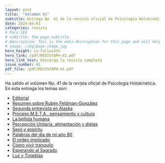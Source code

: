 ```yaml
---
layout: post
title:  "Volumen 41"
subtitle: Entrega No. 41 de la revista oficial de Psicología Holokinética
date: 2024-04-01
categories: revista
# Para SEO
# subtitle: The page subtitle
# description: This is the meta description for this page and will help it appear in search engines
# image: /img/page-image.jpg
hero_height: is-fullwidth
hero_link: /pdf/REVISTAPH-41.pdf
hero_link_text: Descarga la revista completa
issue_number: 41
pdf_file: /pdf/REVISTAPH-41.pdf
---
```


Ha salido el volúmen No. 41 de la revista oficial de Psicología Holokinética. 
En esta entrega los temas son:


- [Editorial](/pdf/REVISTAPH-41.pdf#page=4)
- [Resumen sobre Rubén Feldman-González](/pdf/REVISTAPH-41.pdf#page=5)
- [Segunda entrevista en Alaska](/pdf/REVISTAPH-41.pdf#page=7)
- [Proceso M.E.T.A., pensamiento y cultura](/pdf/REVISTAPH-41.pdf#page=20)
- [La bellota humana](/pdf/REVISTAPH-41.pdf#page=29)
- [Percepción Unitaria, alimentación y dietas](/pdf/REVISTAPH-41.pdf#page=31)
- [Sexo y espíritu](/pdf/REVISTAPH-41.pdf#page=32)
- [Palabras del día de mi año 80](/pdf/REVISTAPH-41.pdf#page=34)
- [El orden implicado](/pdf/REVISTAPH-41.pdf#page=35)
- [Cómo vivir tranquilo](/pdf/REVISTAPH-41.pdf#page=37)
- [Esperando al Sagrado](/pdf/REVISTAPH-41.pdf#page=39)
- [Luz y Tinieblas](/pdf/REVISTAPH-41.pdf#page=43)
